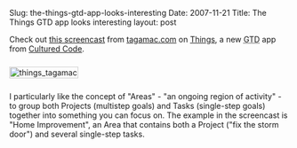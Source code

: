 Slug: the-things-gtd-app-looks-interesting
Date: 2007-11-21
Title: The Things GTD app looks interesting
layout: post

Check out [this screencast](http://tagamac.com/2007/11/things_screencast/) from [tagamac.com](http://tagamac.com) on [Things](http://culturedcode.com/things/), a new <acronym title="Getting Things Done">GTD</acronym> app from [Cultured Code](http://culturedcode.com/).

<img  alt="things_tagamac" class="at-xid-6a010534988cd3970b0120a5b36b17970c " src="http://steveivy.typepad.com/.a/6a010534988cd3970b0120a5b36b17970c-pi" style="border:1px solid #ccc; padding:1px; margin:10px 0" />

I particularly like the concept of "Areas" - "an ongoing region of activity" - to group both Projects (multistep goals) and Tasks (single-step goals) together into something you can focus on. The example in the screencast is "Home Improvement", an Area that contains both a Project ("fix the storm door") and several single-step tasks.
